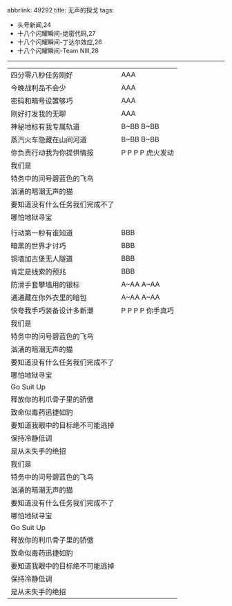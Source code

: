 abbrlink: 49292
title: 无声的探戈
tags:
  - 头号新闻,24
  - 十八个闪耀瞬间-绝密代码,27
  - 十八个闪耀瞬间-丁达尔效应,26
  - 十八个闪耀瞬间-Team NIII,28
---
|      |      |
|--|--|
|四分零八秒任务刚好|AAA|
|今晚战利品不会少|AAA|
|密码和暗号设置够巧|AAA|
|刚好打发我的无聊|AAA|
|神秘地标有我专属轨道|B~BB B~BB|
|蒸汽火车隐藏在山间河道|B~BB B~BB|
|你负责行动我为你提供情报|P P P P 虎火发动|
|我们是|      |
|特务中的问号碧蓝色的飞鸟|      |
|汹涌的暗潮无声的猫|      |
|要知道没有什么任务我们完成不了|      |
|哪怕地狱寻宝|      |
|      |      |
|行动第一秒有谁知道|BBB|
|暗黑的世界才讨巧|BBB|
|铜墙加古堡无人隧道|BBB|
|肯定是线索的预兆|BBB|
|防滑手套攀墙用的银标|A~AA A~AA|
|通通藏在你外衣里的暗包|A~AA A~AA|
|快夸我手巧装备设计多新潮|P P P P 你手真巧|
|我们是|      |
|特务中的问号碧蓝色的飞鸟|      |
|汹涌的暗潮无声的猫|      |
|要知道没有什么任务我们完成不了|      |
|哪怕地狱寻宝|      |
|Go Suit Up|      |
|释放你的利爪骨子里的骄傲|      |
|致命似毒药迅捷如豹|      |
|要知道我眼中的目标绝不可能逃掉|      |
|保持冷静低调|      |
|是从未失手的绝招|      |
|我们是|      |
|特务中的问号碧蓝色的飞鸟|      |
|汹涌的暗潮无声的猫|      |
|要知道没有什么任务我们完成不了|      |
|哪怕地狱寻宝|      |
|Go Suit Up|      |
|释放你的利爪骨子里的骄傲|      |
|致命似毒药迅捷如豹|      |
|要知道我眼中的目标绝不可能逃掉|      |
|保持冷静低调|      |
|是从未失手的绝招|      |